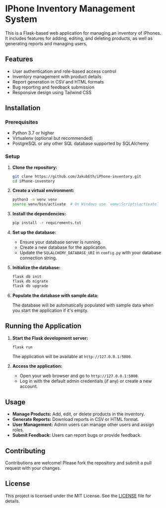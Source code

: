 # IPhone Inventory Management System

This is a Flask-based web application for managing an inventory of iPhones. It includes features for adding, editing, and deleting products, as well as generating reports and managing users.

## Features

- User authentication and role-based access control
- Inventory management with product details
- Report generation in CSV and HTML formats
- Bug reporting and feedback submission
- Responsive design using Tailwind CSS

## Installation

### Prerequisites

- Python 3.7 or higher
- Virtualenv (optional but recommended)
- PostgreSQL or any other SQL database supported by SQLAlchemy

### Setup

1. **Clone the repository:**

   ```bash
   git clone https://github.com/JakubEth/iPhone-inventory.git
   cd iPhone-inventory
   ```

2. **Create a virtual environment:**

   ```bash
   python3 -m venv venv
   source venv/bin/activate  # On Windows use `venv\Scripts\activate`
   ```

3. **Install the dependencies:**

   ```bash
   pip install -r requirements.txt
   ```

4. **Set up the database:**

   - Ensure your database server is running.
   - Create a new database for the application.
   - Update the `SQLALCHEMY_DATABASE_URI` in `config.py` with your database connection string.

5. **Initialize the database:**

   ```bash
   flask db init
   flask db migrate
   flask db upgrade
   ```

6. **Populate the database with sample data:**

   The database will be automatically populated with sample data when you start the application if it's empty.

## Running the Application

1. **Start the Flask development server:**

   ```bash
   flask run
   ```

   The application will be available at `http://127.0.0.1:5000`.

2. **Access the application:**

   - Open your web browser and go to `http://127.0.0.1:5000`.
   - Log in with the default admin credentials (if any) or create a new account.

## Usage

- **Manage Products:** Add, edit, or delete products in the inventory.
- **Generate Reports:** Download reports in CSV or HTML format.
- **User Management:** Admin users can manage other users and assign roles.
- **Submit Feedback:** Users can report bugs or provide feedback.

## Contributing

Contributions are welcome! Please fork the repository and submit a pull request with your changes.

## License

This project is licensed under the MIT License. See the [LICENSE](LICENSE) file for details.

